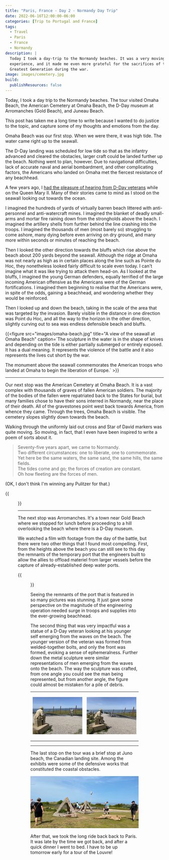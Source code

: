 ```yaml
---
title: "Paris, France - Day 2 - Normandy Day Trip"
date: 2022-06-16T12:00:00-06:00
categories: [Trip to Portugal and France]
tags:
  - Travel
  - Paris
  - France
  - Normandy
description: |
  Today I took a day-trip to the Normandy beaches. It was a very moving
  experience, and it made me even more grateful for the sacrifices of the
  Greatest Generation during the war.
image: images/cemetery.jpg
build:
  publishResources: false
---
```


Today, I took a day trip to the Normandy beaches. The tour visited Omaha Beach,
the American Cemetery at Omaha Beach, the D-Day museum at Arromanches (Gold
Beach), and Juneau Beach.

This post has taken me a long time to write because I wanted to do justice to
the topic, and capture some of my thoughts and emotions from the day.

Omaha Beach was our first stop. When we were there, it was high tide. The water
came right up to the seawall.

The D-Day landing was scheduled for low tide so that as the infantry advanced
and cleared the obstacles, larger craft could be landed further up the beach.
Nothing went to plan, however. Due to navigational difficulties, lack of
accurate naval and aerial bombardment, and other complicating factors, the
Americans who landed on Omaha met the fiercest resistance of any beachhead.

A few years ago, I
[had the pleasure of hearing from D-Day veterans]({{<ref"../../2019-dc-transatlantic-cruise/2019-05-24-2019-05-31-queen-mary-2-crossing/index.rst#wwii-veteran-presentations">}})
while on the Queen Mary II. Many of their stories came to mind as I stood on the
seawall looking out towards the ocean.

I imagined the hundreds of yards of virtually barren beach littered with
anti-personnel and anti-watercraft mines. I imagined the blanket of deadly
small-arms and mortar fire raining down from the strongholds above the beach. I
imagined the artillery shells from further behind the line crashing into the
troops. I imagined the thousands of men (most barely so) struggling to come
ashore, many dying before even arriving on dry ground, and many more within
seconds or minutes of reaching the beach.

Then I looked the other direction towards the bluffs which rise above the beach
about 200 yards beyond the seawall. Although the ridge at Omaha was not nearly
as high as in certain places along the line such as Pointe du Hoc, they
nonetheless looked fairly difficult to scale even today. I can't imagine what it
was like trying to attack them head-on. As I looked at the bluffs, I imagined
the young German defenders, equally terrified of the large incoming American
offensive as the Americans were of the German fortifications. I imagined them
beginning to realise that the Americans were, in spite of the odds, gaining a
beachhead, and wondering whether they would be reinforced.

Then I looked up and down the beach, taking in the scale of the area that was
targeted by the invasion. Barely visible in the distance in one direction was
Point du Hoc, and all the way to the horizon in the other direction, slightly
curving out to sea was endless defensible beach and bluffs.

{{<figure
  src="images/omaha-beach.jpg"
  title="A view of the seawall at Omaha Beach"
  caption=`The sculpture in the water is in the shape of knives and
depending on the tide is either partially submerged or entirely exposed. It has
a dual meaning. It represents the violence of the battle and it also represents
the lives cut short by the war.

The monument above the seawall commemorates the American troops who landed at
Omaha to begin the liberation of Europe.` >}}

---

Our next stop was the American Cemetery at Omaha Beach. It is a vast complex
with thousands of graves of fallen American soldiers. The majority of the bodies
of the fallen were repatriated back to the States for burial, but many families
chose to have their sons interred in Normandy, near the place of their death.
All of the gravestones point west back towards America, from whence they came.
Through the trees, Omaha Beach is visible. The cemetery slopes slightly down
towards the beach.

Walking through the uniformly laid out cross and Star of David markers was quite
moving. So moving, in fact, that I even have been inspired to write a poem of
sorts about it.

> Seventy-five years apart, we came to Normandy.<br/> Two different
> circumstances: one to liberate, one to commemorate.<br/> Yet here be the same
> waters, the same sand, the same hills, the same fields.<br/> The tides come
> and go; the forces of creation are constant.<br/> Oh how fleeting are the
> forces of men.

(OK, I don't think I'm winning any Pulitzer for that.)

{{<figure
  src="images/cemetery.jpg"
  title="The American Cemetery at Omaha Beach"
  caption="In my mind, the cemetery represents the many who died so that the West might live on.">}}

---

The next stop was Arromanches. It's a town near Gold Beach where we stopped for
lunch before proceeding to a hill overlooking the beach where there is a D-Day
museum.

We watched a film with footage from the day of the battle, but there were two
other things that I found most compelling. First, from the heights above the
beach you can still see to this day the remnants of the temporary port that the
engineers built to allow the allies to offload materiel from larger vessels
before the capture of already-established deep water ports.

{{<figure
  src="images/arromanches.jpg"
  title="Overlooking the beach at Arromanches"
  caption="Even at high tide, the remnants of the temporary port can be seen.">}}

Seeing the remnants of the port that is featured in so many pictures was
stunning. It just gave some perspective on the magnitude of the engineering
operation needed surge in troops and supplies into the ever-growing beachhead.

The second thing that was very impactful was a statue of a D-Day veteran looking
at his younger self emerging from the waves on the beach. The younger version of
the veteran was formed from welded-together bolts, and only the front was
formed, evoking a sense of ephemeralness. Further down the metal sculpture were
similar representations of men emerging from the waves onto the beach. The way
the sculpture was crafted, from one angle you could see the man being
represented, but from another angle, the figure could almost be mistaken for a
pile of debris.

<table class="gallery">
<tr>
<td>

![](images/veteran1.jpg)

</td>
<td>

![](images/veteran2.jpg)

</td>
</tr>
</table>

---

The last stop on the tour was a brief stop at Juno beach, the Canadian landing
site. Among the exhibits were some of the defensive works that constituted the
coastal obstacles.

![Defensive works at Juno beach](images/juno.jpg)

After that, we took the long ride back back to Paris. It was late by the time we
got back, and after a quick dinner I went to bed. I have to be up tomorrow early
for a tour of the Louvre!
